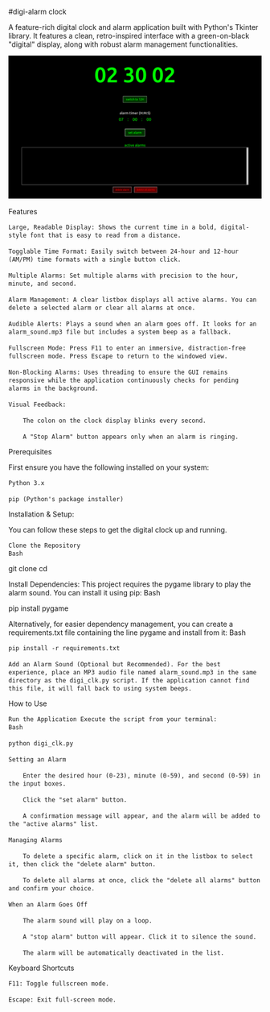 #digi-alarm clock

A feature-rich digital clock and alarm application built with Python's Tkinter library. It features a clean, retro-inspired interface with a green-on-black "digital" display, along with robust alarm management functionalities.

![alt text](https://github.com/rafidabrarahmed6331-cloud/digi-alrm-clk/blob/main/clock.png)

Features

    Large, Readable Display: Shows the current time in a bold, digital-style font that is easy to read from a distance.

    Togglable Time Format: Easily switch between 24-hour and 12-hour (AM/PM) time formats with a single button click.

    Multiple Alarms: Set multiple alarms with precision to the hour, minute, and second.

    Alarm Management: A clear listbox displays all active alarms. You can delete a selected alarm or clear all alarms at once.

    Audible Alerts: Plays a sound when an alarm goes off. It looks for an alarm_sound.mp3 file but includes a system beep as a fallback.

    Fullscreen Mode: Press F11 to enter an immersive, distraction-free fullscreen mode. Press Escape to return to the windowed view.

    Non-Blocking Alarms: Uses threading to ensure the GUI remains responsive while the application continuously checks for pending alarms in the background.

    Visual Feedback:

        The colon on the clock display blinks every second.

        A "Stop Alarm" button appears only when an alarm is ringing.

Prerequisites

First ensure you have the following installed on your system:

    Python 3.x

    pip (Python's package installer)

Installation & Setup:

You can follow these steps to get the digital clock up and running.

    Clone the Repository
    Bash

git clone <your-repository-url>
cd <repository-directory>

Install Dependencies: This project requires the pygame library to play the alarm sound. You can install it using pip:
Bash

pip install pygame

Alternatively, for easier dependency management, you can create a requirements.txt file containing the line pygame and install from it:
Bash

    pip install -r requirements.txt

    Add an Alarm Sound (Optional but Recommended). For the best experience, place an MP3 audio file named alarm_sound.mp3 in the same directory as the digi_clk.py script. If the application cannot find this file, it will fall back to using system beeps.

How to Use

    Run the Application Execute the script from your terminal:
    Bash

    python digi_clk.py

    Setting an Alarm

        Enter the desired hour (0-23), minute (0-59), and second (0-59) in the input boxes.

        Click the "set alarm" button.

        A confirmation message will appear, and the alarm will be added to the "active alarms" list.

    Managing Alarms

        To delete a specific alarm, click on it in the listbox to select it, then click the "delete alarm" button.

        To delete all alarms at once, click the "delete all alarms" button and confirm your choice.

    When an Alarm Goes Off

        The alarm sound will play on a loop.

        A "stop alarm" button will appear. Click it to silence the sound.

        The alarm will be automatically deactivated in the list.

Keyboard Shortcuts

    F11: Toggle fullscreen mode.

    Escape: Exit full-screen mode.
